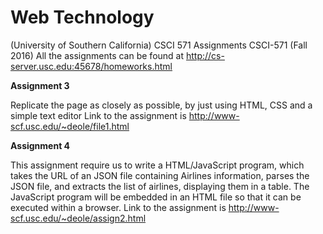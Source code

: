 # Web Technology
(University of Southern California) CSCI 571 Assignments 
CSCI-571 (Fall 2016)
All the assignments can be found at http://cs-server.usc.edu:45678/homeworks.html

<b>Assignment 3</b>

Replicate the page as closely as possible, by just using HTML, CSS and a simple text editor
Link to the assignment is http://www-scf.usc.edu/~deole/file1.html

<b>Assignment 4</b>

This assignment require us to write a HTML/JavaScript program, which takes the URL of an JSON file containing Airlines information, parses the JSON file, and extracts the list of airlines, displaying them in a table. The JavaScript program will be embedded in an HTML file so that it can be executed within a browser.
Link to the assignment is http://www-scf.usc.edu/~deole/assign2.html



